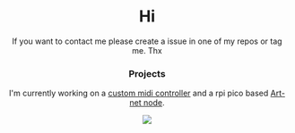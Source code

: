 <div align = center >

<h1 > Hi</h1>

If you want to contact me please create a issue in one of my repos or tag me. Thx

<h3 >Projects </h3>
<p> I'm currently working on a <a href="https://github.com/tommie1236/midi-controller" >custom midi controller</a> and a rpi pico based <a href="https://github.com/Tommie1236/pico-art-net-node" >Art-net node</a>.</p>

  

<img src="https://hackatime.hackclub.com/api/activity/chart/U07F798D3NF.svg">
<!--
